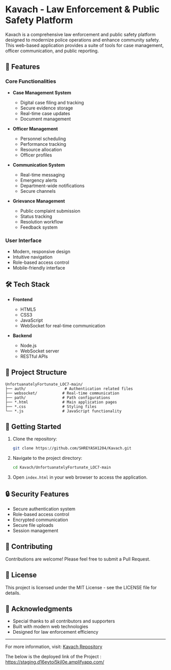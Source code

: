 # Kavach - Law Enforcement & Public Safety Platform

Kavach is a comprehensive law enforcement and public safety platform designed to modernize police operations and enhance community safety. This web-based application provides a suite of tools for case management, officer communication, and public reporting.

## 🌟 Features

### Core Functionalities
- **Case Management System**
  - Digital case filing and tracking
  - Secure evidence storage
  - Real-time case updates
  - Document management

- **Officer Management**
  - Personnel scheduling
  - Performance tracking
  - Resource allocation
  - Officer profiles

- **Communication System**
  - Real-time messaging
  - Emergency alerts
  - Department-wide notifications
  - Secure channels

- **Grievance Management**
  - Public complaint submission
  - Status tracking
  - Resolution workflow
  - Feedback system

### User Interface
- Modern, responsive design
- Intuitive navigation
- Role-based access control
- Mobile-friendly interface

## 🛠️ Tech Stack

- **Frontend**
  - HTML5
  - CSS3
  - JavaScript
  - WebSocket for real-time communication

- **Backend**
  - Node.js
  - WebSocket server
  - RESTful APIs

## 📁 Project Structure

```
UnfortuanatelyFortunate_LOC7-main/
├── auth/                 # Authentication related files
├── websocket/           # Real-time communication
├── path/                # Path configurations
├── *.html               # Main application pages
├── *.css                # Styling files
└── *.js                 # JavaScript functionality
```

## 🚀 Getting Started

1. Clone the repository:
   ```bash
   git clone https://github.com/SHREYASH1204/Kavach.git
   ```

2. Navigate to the project directory:
   ```bash
   cd Kavach/UnfortuanatelyFortunate_LOC7-main
   ```

3. Open `index.html` in your web browser to access the application.

## 🔒 Security Features

- Secure authentication system
- Role-based access control
- Encrypted communication
- Secure file uploads
- Session management

## 🤝 Contributing

Contributions are welcome! Please feel free to submit a Pull Request.

## 📝 License

This project is licensed under the MIT License - see the LICENSE file for details.

## 🙏 Acknowledgments

- Special thanks to all contributors and supporters
- Built with modern web technologies
- Designed for law enforcement efficiency

---

For more information, visit: [Kavach Repository](https://github.com/SHREYASH1204/Kavach) 

The below is the deployed link of the Project : https://staging.d16eytoi5kjl0e.amplifyapp.com/
